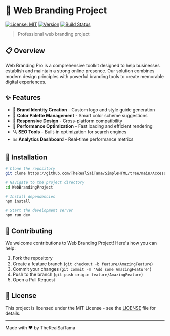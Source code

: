 # 🎨 Web Branding Project

[![License: MIT](https://img.shields.io/badge/License-MIT-yellow.svg)](https://opensource.org/licenses/MIT)
[![Version](https://img.shields.io/badge/version-1.0.0-blue.svg)](https://semver.org)
[![Build Status](https://img.shields.io/badge/build-passing-brightgreen.svg)](https://github.com/yourusername/web-branding-pro)

> Professional web branding project

## 📋 Overview

Web Branding Pro is a comprehensive toolkit designed to help businesses establish and maintain a strong online presence. Our solution combines modern design principles with powerful branding tools to create memorable digital experiences.

## ✨ Features

- 🎯 **Brand Identity Creation** - Custom logo and style guide generation
- 🌈 **Color Palette Management** - Smart color scheme suggestions
- 📱 **Responsive Design** - Cross-platform compatibility
- 🚀 **Performance Optimization** - Fast loading and efficient rendering
- 🔍 **SEO Tools** - Built-in optimization for search engines
- 📊 **Analytics Dashboard** - Real-time performance metrics

## 🚀 Installation

```bash
# Clone the repository
git clone https://github.com/TheRealSaiTama/SimpleHTML/tree/main/AccessibleFormsUI

# Navigate to the project directory
cd WebBrandingProject

# Install dependencies
npm install

# Start the development server
npm run dev
```

## 🤝 Contributing

We welcome contributions to Web Branding Project! Here's how you can help:

1. Fork the repository
2. Create a feature branch (`git checkout -b feature/AmazingFeature`)
3. Commit your changes (`git commit -m 'Add some AmazingFeature'`)
4. Push to the branch (`git push origin feature/AmazingFeature`)
5. Open a Pull Request

## 📝 License

This project is licensed under the MIT License - see the [LICENSE](LICENSE) file for details.

---

Made with ❤️ by TheRealSaiTama

